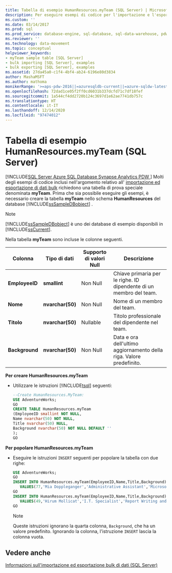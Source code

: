 ```yaml
---
title: Tabella di esempio HumanResources.myTeam (SQL Server) | Microsoft Docs
description: Per eseguire esempi di codice per l'importazione e l'esportazione bulk di dati in SQL Server, è necessario creare una tabella di test denominata myTeam nello schema HumanResources.
ms.custom: ''
ms.date: 03/14/2017
ms.prod: sql
ms.prod_service: database-engine, sql-database, sql-data-warehouse, pdw
ms.reviewer: ''
ms.technology: data-movement
ms.topic: conceptual
helpviewer_keywords:
- myTeam sample table [SQL Server]
- bulk importing [SQL Server], examples
- bulk exporting [SQL Server], examples
ms.assetid: 27da45a0-c1f4-4bf4-ab24-6196e80d3834
author: MashaMSFT
ms.author: mathoma
monikerRange: '>=aps-pdw-2016||=azuresqldb-current||=azure-sqldw-latest||>=sql-server-2016||>=sql-server-linux-2017||=azuresqldb-mi-current'
ms.openlocfilehash: 72dad1ce05f2ff0cd6031b337dcfd71c7df18fef
ms.sourcegitcommit: 1a544cf4dd2720b124c3697d1e62ae7741db757c
ms.translationtype: HT
ms.contentlocale: it-IT
ms.lasthandoff: 12/14/2020
ms.locfileid: "97474012"
---
```

# <a name="humanresourcesmyteam-sample-table-sql-server"></a>Tabella di esempio HumanResources.myTeam (SQL Server)
[!INCLUDE[SQL Server Azure SQL Database Synapse Analytics PDW ](../../includes/applies-to-version/sql-asdb-asdbmi-asa-pdw.md)]
  Molti degli esempi di codice inclusi nell'argomento relativo all' [importazione ed esportazione di dati bulk](../../relational-databases/import-export/bulk-import-and-export-of-data-sql-server.md) richiedono una tabella di prova speciale denominata **myTeam**. Prima che sia possibile eseguire gli esempi, è necessario creare la tabella **myTeam** nello schema **HumanResources** del database [!INCLUDE[ssSampleDBobject](../../includes/sssampledbobject-md.md)] .  
  
> [!NOTE]  
>  [!INCLUDE[ssSampleDBobject](../../includes/sssampledbobject-md.md)] è uno dei database di esempio disponibili in [!INCLUDE[ssCurrent](../../includes/sscurrent-md.md)].  
  
 Nella tabella **myTeam** sono incluse le colonne seguenti.  
  
|Colonna|Tipo di dati|Supporto di valori Null|Descrizione|  
|------------|---------------|-----------------|-----------------|  
|**EmployeeID**|**smallint**|Non Null|Chiave primaria per le righe. ID dipendente di un membro del team.|  
|**Nome**|**nvarchar(50)**|Non Null|Nome di un membro del team.|  
|**Titolo**|**nvarchar(50)**|Nullable|Titolo professionale del dipendente nel team.|  
|**Background**|**nvarchar(50)**|Non Null|Data e ora dell'ultimo aggiornamento della riga. Valore predefinito.|  
  
**Per creare HumanResources.myTeam**  
  
-   Utilizzare le istruzioni [!INCLUDE[tsql](../../includes/tsql-md.md)] seguenti:  
  
    ```sql
    --Create HumanResources.MyTeam:   
    USE AdventureWorks;  
    GO  
    CREATE TABLE HumanResources.myTeam   
    (EmployeeID smallint NOT NULL,  
    Name nvarchar(50) NOT NULL,  
    Title nvarchar(50) NULL,  
    Background nvarchar(50) NOT NULL DEFAULT ''  
    );  
    GO  
    ```  
  
**Per popolare HumanResources.myTeam**  
  
-   Eseguire le istruzioni `INSERT` seguenti per popolare la tabella con due righe:  
  
    ```sql
    USE AdventureWorks;  
    GO  
    INSERT INTO HumanResources.myTeam(EmployeeID,Name,Title,Background)  
       VALUES(77,'Mia Doppleganger','Administrative Assistant','Microsoft Office');  
    GO  
    INSERT INTO HumanResources.myTeam(EmployeeID,Name,Title,Background)  
       VALUES(49,'Hirum Mollicat','I.T. Specialist','Report Writing and Data Mining');  
    GO  
    ```  
  
    > [!NOTE]  
    >  Queste istruzioni ignorano la quarta colonna, `Background`, che ha un valore predefinito. Ignorando la colonna, l'istruzione `INSERT` lascia la colonna vuota.  
  
## <a name="see-also"></a>Vedere anche  
 [Informazioni sull'importazione ed esportazione bulk di dati &#40;SQL Server&#41;](../../relational-databases/import-export/bulk-import-and-export-of-data-sql-server.md)  
  
  
